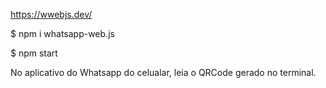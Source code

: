 https://wwebjs.dev/

$ npm i whatsapp-web.js

$ npm start

No aplicativo do Whatsapp do celualar, leia o QRCode gerado no terminal.